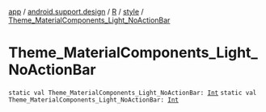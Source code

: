 [app](../../../index.md) / [android.support.design](../../index.md) / [R](../index.md) / [style](index.md) / [Theme_MaterialComponents_Light_NoActionBar](./-theme_-material-components_-light_-no-action-bar.md)

# Theme_MaterialComponents_Light_NoActionBar

`static val Theme_MaterialComponents_Light_NoActionBar: `[`Int`](https://kotlinlang.org/api/latest/jvm/stdlib/kotlin/-int/index.html)
`static val Theme_MaterialComponents_Light_NoActionBar: `[`Int`](https://kotlinlang.org/api/latest/jvm/stdlib/kotlin/-int/index.html)